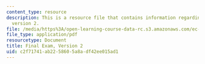 ```yaml
---
content_type: resource
description: This is a resource file that contains information regarding final exam
  version 2.
file: /media/https%3A/open-learning-course-data-rc.s3.amazonaws.com/ec-s01-internet-technology-in-local-and-global-communities-spring-2005-summer-2005/c2f71741ab2258605a8adf42ee015ad1_MITEC_S01S05_final_v2.pdf
file_type: application/pdf
resourcetype: Document
title: Final Exam, Version 2
uid: c2f71741-ab22-5860-5a8a-df42ee015ad1
---
```

